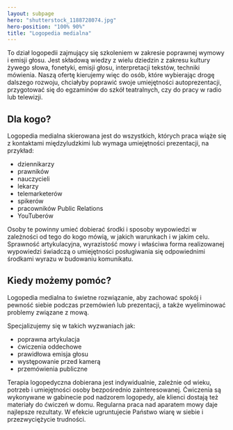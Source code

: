 ```yaml
---
layout: subpage
hero: "shutterstock_1188728074.jpg"
hero-position: "100% 90%"
title: "Logopedia medialna"
---
```


To dział logopedii zajmujący się szkoleniem w zakresie poprawnej wymowy i emisji głosu. 
Jest składową wiedzy z wielu dziedzin z zakresu kultury żywego słowa, fonetyki, emisji głosu, 
interpretacji tekstów, techniki mówienia. Naszą ofertę kierujemy więc do osób, które 
wybierając drogę dalszego rozwoju, chciałyby poprawić swoje umiejętności autoprezentacji, 
przygotować się do egzaminów do szkół teatralnych, czy do pracy w radio lub telewizji.

## Dla kogo?

Logopedia medialna skierowana jest do wszystkich, których praca wiąże się z kontaktami międzyludzkimi 
lub wymaga umiejętności prezentacji, na przykład:

- dziennikarzy
- prawników
- nauczycieli
- lekarzy
- telemarketerów
- spikerów
- pracowników Public Relations
- YouTuberów

Osoby te powinny umieć dobierać środki i sposoby wypowiedzi w zależności od tego do kogo mówią, w jakich 
warunkach i w jakim celu. Sprawność artykulacyjna, wyrazistość mowy i właściwa forma realizowanej 
wypowiedzi świadczą o umiejętności posługiwania się odpowiednimi środkami wyrazu w budowaniu komunikatu.


## Kiedy możemy pomóc?

Logopedia medialna to świetne rozwiązanie, aby zachować spokój i pewność siebie podczas przemówień lub 
prezentacji, a także wyeliminować problemy związane z mową.

Specjalizujemy się w takich wyzwaniach jak:
- poprawna artykulacja
- ćwiczenia oddechowe
- prawidłowa emisja głosu
- występowanie przed kamerą
- przemówienia publiczne

Terapia logopedyczna dobierana jest indywidualnie, zależnie od wieku, potrzeb i umiejętności 
osoby bezpośrednio zainteresowanej. Ćwiczenia są wykonywane w gabinecie pod nadzorem logopedy, 
ale klienci dostają też materiały do ćwiczeń w domu. Regularna praca nad aparatem mowy daje najlepsze 
rezultaty. W efekcie ugruntujecie Państwo wiarę w  siebie i przezwyciężycie trudności.
